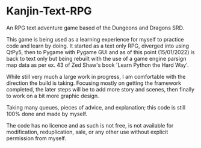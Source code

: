 # Kanjin-Text-RPG
An RPG text adventure game based of the Dungeons and Dragons SRD.

This game is being used as a learning experience for myself to practice code and learn by doing.
It started as a text only RPG, diverged into using QtPy5, then to Pygame with Pygame GUI and as of this point (15/01/2022) is back to text only but being rebuilt with the use of a game engine parsign map data as per ex. 43 of Zed Shaw's book 'Learn Python the Hard Way'.

While still very much a large work in progress, I am comfortable with the direction the build is taking. Focusing mostly on getting the framework completed, the later steps will be to add more story and scenes, then finally to work on a bit more graphic design.

Taking many queues, pieces of advice, and explanation; this code is still 100% done and made by myself.

The code has no licence and as such is not free, is not available for modification, reduplication, sale, or any other use without explicit permission from myself.
